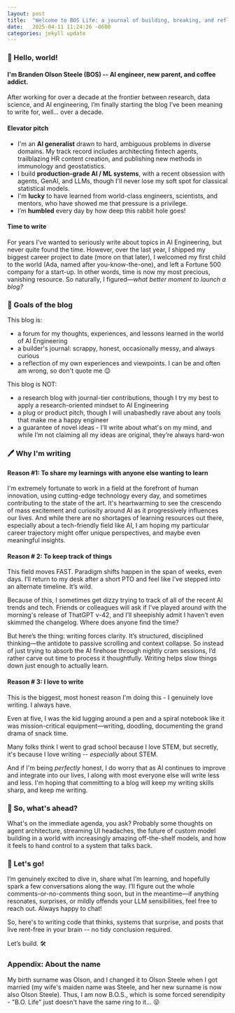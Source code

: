 ```yaml
---
layout: post
title:  "Welcome to BOS Life: a journal of building, breaking, and reflecting on intelligent systems"
date:   2025-04-11 11:24:26 -0600
categories: jekyll update
---
```


### 👋 Hello, world!

#### I'm Branden Olson Steele (BOS) -- AI engineer, new parent, and coffee addict.
After working for over a decade at the frontier between research, data science, and AI engineering, I’m finally starting the blog I’ve been meaning to write for, well... over a decade.

#### Elevator pitch

- I'm an **AI generalist** drawn to hard, ambiguous problems in diverse domains. My track record includes architecting fintech agents, trailblazing HR content creation, and publishing new methods in immunology and geostatistics.
- I build **production-grade AI / ML systems**, with a recent obsession with agents, GenAI, and LLMs, though I'll never lose my soft spot for classical statistical models.
- I'm **lucky** to have learned from world-class engineers, scientists, and mentors, who have showed me that pressure is a privilege.
- I’m **humbled** every day by how deep this rabbit hole goes!


#### Time to write

For years I've wanted to seriously write about topics in AI Engineering, but never quite found the time.
However, over the last year, I shipped my biggest career project to date (more on that later), I welcomed my first child to the world (Ada, named after you-know-the-one), and left a Fortune 500 company for a start-up.
In other words, time is now my most precious, vanishing resource.
So naturally, I figured—_what better moment to launch a blog?_


### 🥅 Goals of the blog

This blog is:
* a forum for my thoughts, experiences, and lessons learned in the world of AI Engineering
* a builder's journal: scrappy, honest, occasionally messy, and always curious
* a reflection of my own experiences and viewpoints. I can be and often am wrong, so don't quote me 😉

This blog is NOT:
* a research blog with journal-tier contributions, though I try my best to apply a research-oriented mindset to AI Engineering
* a plug or product pitch, though I will unabashedly rave about any tools that make me a happy engineer
* a guarantee of novel ideas - I'll write about what's on my mind, and while I’m not claiming all my ideas are original, they’re always hard-won

### 🖊️ Why I'm writing

#### Reason \#1: To share my learnings with anyone else wanting to learn

I'm extremely fortunate to work in a field at the forefront of human innovation, using cutting-edge technology every day, and sometimes contributing to the state of the art.
It's heartwarming to see the crescendo of mass excitement and curiosity around AI as it progressively influences our lives.
And while there are no shortages of learning resources out there, especially about a tech-friendly field like AI, I am hoping my particular career trajectory might offer unique perspectives, and maybe even meaningful insights.



#### Reason \# 2: To keep track of things

This field moves FAST.
Paradigm shifts happen in the span of weeks, even days.
I’ll return to my desk after a short PTO and feel like I’ve stepped into an alternate timeline.
It’s wild.

Because of this, I sometimes get dizzy trying to track of all of the recent AI trends and tech.
Friends or colleagues will ask if I've played around with the morning's release of ThatGPT v-42, and I’ll sheepishly admit I haven’t even skimmed the changelog.
Where does anyone find the time?

But here’s the thing: writing forces clarity.
It’s structured, disciplined thinking—the antidote to passive scrolling and context collapse.
So instead of just trying to absorb the AI firehose through nightly cram sessions, I’d rather carve out time to process it thoughtfully.
Writing helps slow things down just enough to actually learn.



#### Reason \# 3: I love to write

This is the biggest, most honest reason I'm doing this - I genuinely love writing.
I always have.

Even at five, I was the kid lugging around a pen and a spiral notebook like it was mission-critical equipment—writing, doodling, documenting the grand drama of snack time.

Many folks think I went to grad school because I love STEM, but secretly, it's because I love writing -- _especially_ about STEM.

And if I'm being _perfectly_ honest, I do worry that as AI continues to improve and integrate into our lives, I along with most everyone else will write less and less.
I'm hoping that committing to a blog will keep my writing skills sharp, and keep me writing.


### 👀 So, what's ahead?

What's on the immediate agenda, you ask?
Probably some thoughts on agent architecture, streaming UI headaches, the future of custom model building in a world with increasingly amazing off-the-shelf models, and how it feels to hand control to a system that talks back.


### 🚀 Let's go!


I’m genuinely excited to dive in, share what I’m learning, and hopefully spark a few conversations along the way.
I’ll figure out the whole comments-or-no-comments thing soon, but in the meantime—if anything resonates, surprises, or mildly offends your LLM sensibilities, feel free to reach out.
Always happy to chat!

So, here's to writing code that thinks, systems that surprise, and posts that live rent-free in your brain -- no tidy conclusion required.

Let’s build. 🛠️ 


### Appendix: About the name

My birth surname was Olson, and I changed it to Olson Steele when I got married (my wife's maiden name was Steele, and her new surname is now also Olson Steele).
Thus, I am now B.O.S., which is some forced serendipity - "B.O. Life" just doesn't have the same ring to it... 😜



[jekyll-docs]: https://jekyllrb.com/docs/home
[jekyll-gh]:   https://github.com/jekyll/jekyll
[jekyll-talk]: https://talk.jekyllrb.com/

